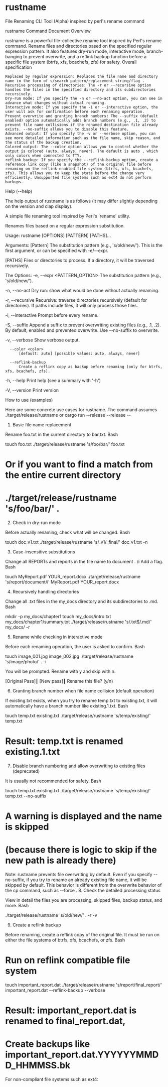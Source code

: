 # rustname
File Renaming CLI Tool (Alpha) inspired by perl's rename command

rustname Command Document
Overview

rustname is a powerful file-collective rename tool inspired by Perl's rename command. Rename files and directories based on the specified regular expression pattern. It also features dry-run mode, interactive mode, branch-banging to prevent overwrite, and a reflink backup function before a specific file system (btrfs, xfs, bcachefs, zfs) for safety.
Overall specification

    Replaced by regular expression: Replaces the file name and directory name in the form of s/search pattern/replacement string/flag .
    Recursive processing of directories: The -r or --recursive option handles the files in the specified directory and its subdirectories recursively.
    Dry-run mode: If you specify the -n or --no-act option, you can see in advance what changes without actual renaming.
    Interactive mode: If you specify the -i or --interactive option, the user will ask for confirmation before each renaming operation.
    Prevent overwrite and granting branch numbers: The --suffix (default enabled) option automatically adds branch numbers (e.g., .1, .2) to prevent file name collisions if the renamed destination file already exists. --no-suffix allows you to disable this feature.
    Advanced output: If you specify the -v or --verbose option, you can see more detailed information such as the file name, skip reason, and the status of the backup creation.
    Colored output: The --color option allows you to control whether the output is colored (auto, always, never). The default is auto , which only colors when connected to TTY.
    reflink backup: If you specify the --reflink-backup option, create a reference link copy (like a snapshot) of the original file before renaming on the reflink-enabled file system (btrfs, xfs, bcachefs, zfs). This allows you to keep the state before the change very efficiently. Unsupported file systems such as ext4 do not perform backups.

Help (--help)

The help output of rustname is as follows (it may differ slightly depending on the version and clap display).

A simple file renaming tool inspired by Perl's 'rename' utility.

Renames files based on a regular expression substitution.

Usage: rustname [OPTIONS] [PATTERN] [PATHS]...

Arguments:
  [Pattern]
          The substitution pattern (e.g., 's/old/new/').
          This is the first argument, or can be specified with -e/--expr.

  [PATHS]
          Files or directories to process.
          If a directory, it will be traversed recursively.

The Options:
  -e, --expr <PATTERN_OPTION>
          The substitution pattern (e.g., 's/old/new/').

  -n, --no-act
          Dry run: show what would be done without actually renaming.

  -r, --recursive
          Recursive: traverse directories recursively (default for directories).
          If paths include files, it will only process those files.

  -i, --interactive
          Prompt before every rename.

  -S, --suffix
          Append a suffix to prevent overwriting existing files (e.g., .1, .2).
          By default, enabled and prevented overwrite. Use --no-suffix to overwrite.

  -v, --verbose
          Show verbose output.

      --color <color>
          [default: auto] [possible values: auto, always, never]

      --reflink-backup
          Create a reflink copy as backup before renaming (only for btrfs, xfs, bcachefs, zfs).

  -h, --help
          Print help (see a summary with '-h')

  -V, --version
          Print version

How to use (examples)

Here are some concrete use cases for rustname. The command assumes ./target/release/rustname or cargo run --release --release --
1. Basic file name replacement

Rename foo.txt in the current directory to bar.txt.
Bash

touch foo.txt
./target/release/rustname 's/foo/bar/' foo.txt
# Or if you want to find a match from the entire current directory
# ./target/release/rustname 's/foo/bar/' .

2. Check in dry-run mode

Before actually renaming, check what will be changed.
Bash

touch doc_v1.txt
./target/release/rustname 's/_v1/_final/' doc_v1.txt -n

3. Case-insensitive substitutions

Change all REPORTs and reports in the file name to document . /i Add a flag.
Bash

touch MyReport.pdf YOUR_report.docx
./target/release/rustname 's/report/document/i' MyReport.pdf YOUR_report.docx

4. Recursively handling directories

Change all .txt files in the my_docs directory and its subdirectories to .md.
Bash

mkdir -p my_docs/chapter1
touch my_docs/intro.txt my_docs/chapter1/summary.txt
./target/release/rustname 's/\.txt$/\.md/' my_docs/ -r

5. Rename while checking in interactive mode

Before each renaming operation, the user is asked to confirm.
Bash

touch image_001.jpg image_002.jpg
./target/release/rustname 's/image/photo/' . -i

You will be prompted. Rename with y and skip with n.

[Original Pass]┃
[New pass]┃
Rename this file? (y/n)

6. Granting branch number when file name collision (default operation)

If existing.txt exists, when you try to rename temp.txt to existing.txt, it will automatically have a branch number like existing.1.txt.
Bash

touch temp.txt existing.txt
./target/release/rustname 's/temp/existing/' temp.txt
# Result: temp.txt is renamed existing.1.txt

7. Disable branch numbering and allow overwriting to existing files (deprecated)

It is usually not recommended for safety.
Bash

touch temp.txt existing.txt
./target/release/rustname 's/temp/existing/' temp.txt --no-suffix
# A warning is displayed and the name is skipped
# (because there is logic to skip if the new path is already there)

Note: rustname prevents file overwriting by default. Even if you specify --no-suffix, if you try to rename an already existing file name, it will be skipped by default. This behavior is different from the overwrite behavior of the cp command, such as --force .
8. Check the detailed processing status

View in detail the files you are processing, skipped files, backup status, and more.
Bash

./target/release/rustname 's/old/new/' . -r -v

9. Create a reflink backup

Before renaming, create a reflink copy of the original file. It must be run on either the file systems of btrfs, xfs, bcachefs, or zfs.
Bash

# Run on reflink compatible file system
touch important_report.dat
./target/release/rustname 's/report/final_report/' important_report.dat --reflink-backup --verbose
# Result: important_report.dat is renamed to final_report.dat,
# Create backups like important_report.dat.YYYYYYMMDD_HHMMSS.bk

For non-compliant file systems such as ext4:
